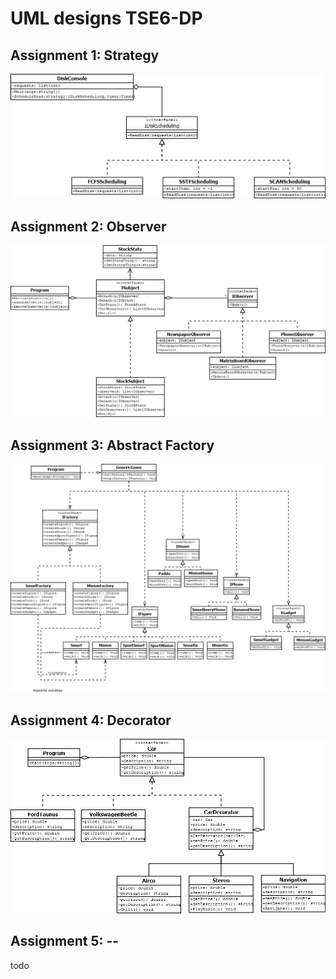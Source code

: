 UML designs TSE6-DP
================================================================================================================
## Assignment 1: Strategy  
![Strategy classes](W1-Strategy.png)  
  
## Assignment 2: Observer
![Observer classes](W2-Observer.png)  
  
## Assignment 3: Abstract Factory  
![Abstract Factory classes](W3-Abstract-Factory.png)  
  
## Assignment 4: Decorator  
![Decorator classes](W4-Decorator.png)  

## Assignment 5: --
todo  